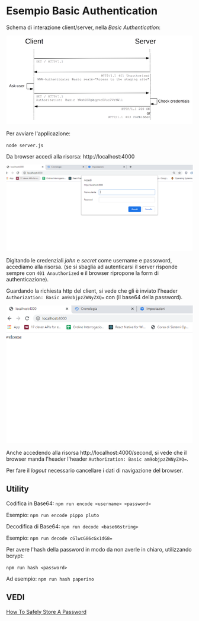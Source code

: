 # Esempio Basic Authentication

Schema di interazione client/server, nella *Basic Authentication*: 

![](./HTTPAuth.png)

Per avviare l'applicazione:

`node server.js`

Da browser accedi alla risorsa: http://localhost:4000

![](./Basic1.PNG)

Digitando le credenziali *john* e *secret* come username e passoword, accediamo alla risorsa. (se si sbaglia ad autenticarsi il server risponde sempre con `401 Anauthorized` e il browser ripropone la form di authenticazione).


Guardando la richiesta http del client, si vede che gli è inviato l'header `Authorization: Basic am9objpzZWNyZXQ=` con (il base64 della password).

![](./Basic2.PNG)

Anche accedendo alla risorsa http://localhost:4000/second, si vede che il browser manda l'header l'header `Authorization: Basic am9objpzZWNyZXQ=`.


Per fare il *logout* necessario cancellare i dati di navigazione del browser.

## Utility

Codifica in Base64: `npm run encode <username> <password>`

Esempio: `npm run encode pippo pluto`

Decodifica di Base64: `npm run decode <base66string>`

Esempio: `npm run decode cGlwcG86cGx1dG8=`

Per avere l'hash della password in modo da non averle in chiaro, utilizzando bcrypt:

`npm run hash <password>`

Ad esempio: `npm run hash paperino`

## VEDI

[How To Safely Store A Password](https://codahale.com/how-to-safely-store-a-password/)





